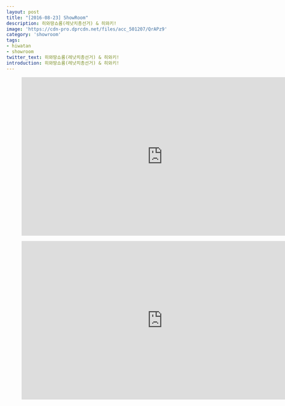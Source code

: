 ```yaml
---
layout: post
title: "[2016-08-23] ShowRoom"
description: 히와땅쇼룸(레낫치총선거) & 히와키!
image: 'https://cdn-pro.dprcdn.net/files/acc_501207/QrAPz9'
category: 'showroom'
tags:
- hiwatan
- showroom
twitter_text: 히와땅쇼룸(레낫치총선거) & 히와키!
introduction: 히와땅쇼룸(레낫치총선거) & 히와키!
---
```

<figure class="video_container">
<iframe width="740" height="416" src="https://serviceapi.nmv.naver.com/flash/convertIframeTag.nhn?vid=E3CA2EF287AA382D18CF611FCAA9BD6E3D05&outKey=V12702e2cd03658ca29dad1415a29c5236ffeabdb39bb149e9c13d1415a29c5236ffe" frameborder="no" scrolling="no" webkitallowfullscreen mozallowfullscreen allowfullscreen></iframe>
</figure>

<figure class="video_container">
<iframe width="740" height="416" src="https://serviceapi.nmv.naver.com/flash/convertIframeTag.nhn?vid=04E263DA670A7F49C81BEB3E76C66E39D4A7&outKey=V129676468ed07fd7e4fe6adfd10800810e81253bb03711defbe06adfd10800810e81" frameborder="no" scrolling="no" webkitallowfullscreen mozallowfullscreen allowfullscreen></iframe>
</figure>
